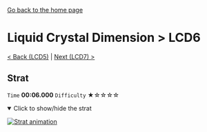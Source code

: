 [Go back to the home page](https://github.com/Doublevil/scbspeedrun)

# Liquid Crystal Dimension > LCD6

[< Back (LCD5)](https://github.com/Doublevil/scbspeedrun/blob/main/levels/LCD/LCD5.md) | [Next (LCD7) >](https://github.com/Doublevil/scbspeedrun/blob/main/levels/LCD/LCD7.md)

## Strat

`Time` **00:06.000** `Difficulty` ★☆☆☆☆
<details open>
  <summary>Click to show/hide the strat</summary>

  [![Strat animation](https://github.com/Doublevil/scbspeedrun/blob/main/media/levels/LCD/LCD6_Strat.webp)](https://github.com/Doublevil/scbspeedrun/blob/main/media/levels/LCD/LCD6_Strat.mp4)
</details>
